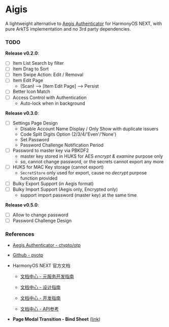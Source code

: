 # Aigis

A lightweight alternative to [Aegis Authenticator](https://github.com/beemdevelopment/Aegis) for HarmonyOS NEXT, with pure ArkTS implementation and no 3rd party dependencies.

### TODO

**Release v0.2.0**:
- [ ] Item List Search by filter
- [ ] Item Drag to Sort
- [ ] Item Swipe Action: Edit / Removal
- [ ] Item Edit Page
  - (Scan) --> [Item Edit Page] --> Persist
- [ ] Better Icon Match
- [ ] Access Control with Authentication
  - Auto-lock when in background

**Release v0.3.0**:
- [ ] Settings Page Design
  - Disable Account Name Display / Only Show with duplicate issuers
  - Code Split Digits Option (2/3/4/'Even'/'None')
  - Set Password
  - Password Challenge Notification Period
- [ ] Password to master key via PBKDF2
  - master key stored in HUKS for AES *encrypt & examine* purpose only
  - so, cannot change password, or the secrets cannot export any more
- [ ] HUKS for MAC Key storage (cannot export)
  - `SecretStore` only used for export, cause no *decrypt* purpose function provided
- [ ] Bulky Export Support (in Aegis format)
- [ ] Bulky Import Support (Aegis only, Encrypted only)
  - support import password (master key) at the same time

**Release v0.5.0**:
- [ ] Allow to change password
- [ ] Password Challenge Design

### References

- [Aegis Authenticator - ctypto/otp](https://github.com/beemdevelopment/Aegis/tree/master/app/src/main/java/com/beemdevelopment/aegis/crypto/otp)

- [Github - pyotp](https://github.com/pyauth/pyotp.git)

- HarmonyOS NEXT 官方文档
  
  - [文档中心 - 元服务开发指南](https://developer.huawei.com/consumer/cn/doc/atomic-guides-V5/atomic-service-V5)

  - [文档中心 - 设计指南](https://developer.huawei.com/consumer/cn/doc/design-guides/design-concepts-0000001795698445)

  - [文档中心 - 开发指南](https://developer.huawei.com/consumer/cn/doc/harmonyos-guides-V5/application-dev-guide-V5?catalogVersion=V5)

  - [文档中心 - API参考](https://developer.huawei.com/consumer/cn/doc/harmonyos-references-V5/development-intro-api-V5?catalogVersion=V5)


- **Page Modal Transition - Bind Sheet** ([link](https://developer.huawei.com/consumer/cn/doc/harmonyos-references-V5/ts-universal-attributes-sheet-transition-V5#bindsheet))
